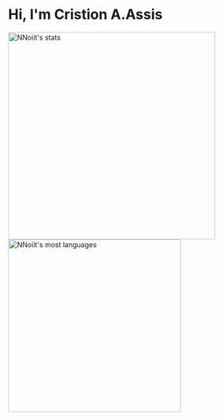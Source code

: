 <h1 align="left">Hi, I'm Cristion A.Assis</h1>

<p align="left">
<img width="420em" src="https://github-readme-stats.vercel.app/api?username=NNoiit&theme=vision-friendly-dark" alt="NNoiit's stats"/>
<img width="350em" src="https://github-readme-stats.vercel.app/api/top-langs/?username=NNoiit&layout=compact&theme=vision-friendly-dark" alt="NNoiit's most languages"/>
</p>

<!--
**NNoiit/NNoiit** is a ✨ _special_ ✨ repository because its `README.md` (this file) appears on your GitHub profile.

Here are some ideas to get you started:

- 🔭 I’m currently working on ...
- 🌱 I’m currently learning ...
- 👯 I’m looking to collaborate on ...
- 🤔 I’m looking for help with ...
- 💬 Ask me about ...
- 📫 How to reach me: ...
- 😄 Pronouns: ...
- ⚡ Fun fact: ...
-->
